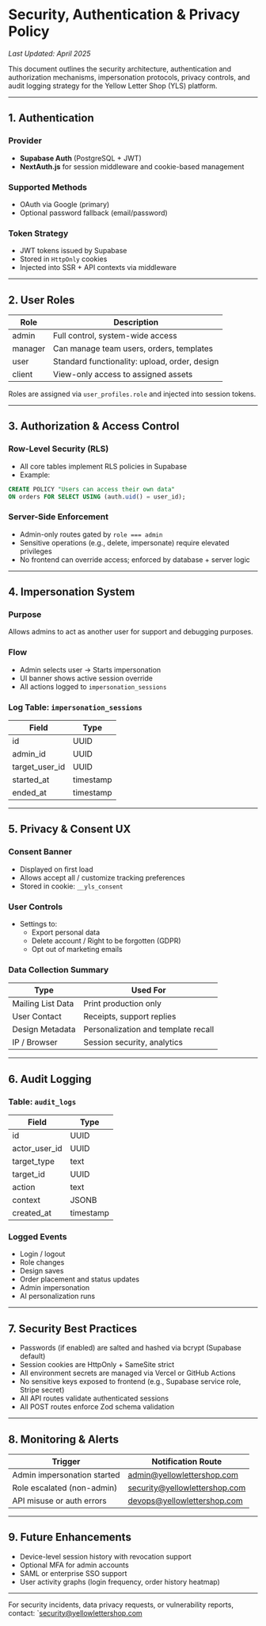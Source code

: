 # Security, Authentication & Privacy Policy

_Last Updated: April 2025_

This document outlines the security architecture, authentication and authorization mechanisms, impersonation protocols, privacy controls, and audit logging strategy for the Yellow Letter Shop (YLS) platform.

---

## 1. Authentication

### Provider
- **Supabase Auth** (PostgreSQL + JWT)
- **NextAuth.js** for session middleware and cookie-based management

### Supported Methods
- OAuth via Google (primary)
- Optional password fallback (email/password)

### Token Strategy
- JWT tokens issued by Supabase
- Stored in `HttpOnly` cookies
- Injected into SSR + API contexts via middleware

---

## 2. User Roles

| Role     | Description                                 |
|----------|---------------------------------------------|
| admin    | Full control, system-wide access            |
| manager  | Can manage team users, orders, templates    |
| user     | Standard functionality: upload, order, design |
| client   | View-only access to assigned assets         |

Roles are assigned via `user_profiles.role` and injected into session tokens.

---

## 3. Authorization & Access Control

### Row-Level Security (RLS)
- All core tables implement RLS policies in Supabase
- Example:
```sql
CREATE POLICY "Users can access their own data"
ON orders FOR SELECT USING (auth.uid() = user_id);
```

### Server-Side Enforcement
- Admin-only routes gated by `role === admin`
- Sensitive operations (e.g., delete, impersonate) require elevated privileges
- No frontend can override access; enforced by database + server logic

---

## 4. Impersonation System

### Purpose
Allows admins to act as another user for support and debugging purposes.

### Flow
- Admin selects user → Starts impersonation
- UI banner shows active session override
- All actions logged to `impersonation_sessions`

### Log Table: `impersonation_sessions`
| Field           | Type     |
|------------------|----------|
| id               | UUID     |
| admin_id         | UUID     |
| target_user_id   | UUID     |
| started_at       | timestamp|
| ended_at         | timestamp|

---

## 5. Privacy & Consent UX

### Consent Banner
- Displayed on first load
- Allows accept all / customize tracking preferences
- Stored in cookie: `__yls_consent`

### User Controls
- Settings to:
  - Export personal data
  - Delete account / Right to be forgotten (GDPR)
  - Opt out of marketing emails

### Data Collection Summary
| Type             | Used For                             |
|------------------|---------------------------------------|
| Mailing List Data| Print production only                 |
| User Contact     | Receipts, support replies             |
| Design Metadata  | Personalization and template recall   |
| IP / Browser     | Session security, analytics           |

---

## 6. Audit Logging

### Table: `audit_logs`
| Field           | Type     |
|------------------|----------|
| id               | UUID     |
| actor_user_id    | UUID     |
| target_type      | text     |
| target_id        | UUID     |
| action           | text     |
| context          | JSONB    |
| created_at       | timestamp|

### Logged Events
- Login / logout
- Role changes
- Design saves
- Order placement and status updates
- Admin impersonation
- AI personalization runs

---

## 7. Security Best Practices

- Passwords (if enabled) are salted and hashed via bcrypt (Supabase default)
- Session cookies are HttpOnly + SameSite strict
- All environment secrets are managed via Vercel or GitHub Actions
- No sensitive keys exposed to frontend (e.g., Supabase service role, Stripe secret)
- All API routes validate authenticated sessions
- All POST routes enforce Zod schema validation

---

## 8. Monitoring & Alerts

| Trigger                        | Notification Route               |
|-------------------------------|----------------------------------|
| Admin impersonation started   | admin@yellowlettershop.com       |
| Role escalated (non-admin)    | security@yellowlettershop.com    |
| API misuse or auth errors     | devops@yellowlettershop.com      |

---

## 9. Future Enhancements

- Device-level session history with revocation support
- Optional MFA for admin accounts
- SAML or enterprise SSO support
- User activity graphs (login frequency, order history heatmap)

---

For security incidents, data privacy requests, or vulnerability reports, contact: `security@yellowlettershop.com